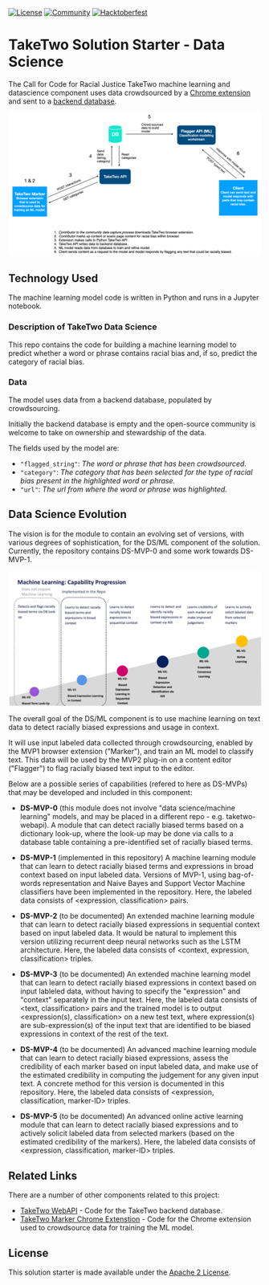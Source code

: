 [![License](https://img.shields.io/badge/License-Apache2-blue.svg)](https://www.apache.org/licenses/LICENSE-2.0) [![Community](https://img.shields.io/badge/Join-Community-blue.svg)](https://callforcode.org/slack) [![Hacktoberfest](https://img.shields.io/badge/Celebrate-Hacktoberfest-orange.svg)](https://call-for-code-for-racial-justice.github.io/Hacktoberfest/#/?id=main)

# TakeTwo Solution Starter - Data Science

The Call for Code for Racial Justice TakeTwo machine learning and datascience component uses data crowdsourced by a [Chrome extension](https://github.com/Call-for-Code-for-Racial-Justice/taketwo-marker-chromeextension/blob/main/README.md) and sent to a [backend database](https://github.com/Call-for-Code-for-Racial-Justice/taketwo-webapi/blob/main/README.md).

![](https://raw.githubusercontent.com/Call-for-Code-for-Racial-Justice/TakeTwo/main/images/architecture-overview.png)

## Technology Used

The machine learning model code is written in Python and runs in a Jupyter notebook.

### Description of TakeTwo Data Science

This repo contains the code for building a machine learning model to predict whether a word or phrase contains racial bias and, if so, predict the category of racial bias.

### Data

The model uses data from a backend database, populated by crowdsourcing.

Initially the backend database is empty and the open-source community is welcome to take on ownership and stewardship of the data.

The fields used by the model are:

- ``"flagged_string"``: *The word or phrase that has been crowdsourced.*
- ``"category"``: *The category that has been selected for the type of racial bias present in the highlighted word or phrase.*
- ``"url"``: *The url from where the word or phrase was highlighted.*


## Data Science Evolution
The vision is for the module to contain an evolving set of versions, with various degrees of sophistication, for the DS/ML component of the solution. Currently, the repository contains DS-MVP-0 and some work towards DS-MVP-1.

![](/images/datascience-prog.png)

The overall goal of the DS/ML component is to use machine learning on text data to detect racially biased expressions and usage in context.

It will use input labeled data collected through crowdsourcing, enabled by the MVP1 browser extension ("Marker"), and train an ML model to classify text. This data will be used by the MVP2 plug-in on a content editor ("Flagger") to flag racially biased text input to the editor.

Below are a possible series of capabilities (refered to here as DS-MVPs) that may be developed and included in this component:

- **DS-MVP-0** (this module does not involve "data science/machine learning" models, and may be placed in a different repo - e.g. taketwo-webapi). A module that can detect racially biased terms based on a dictionary look-up, where the look-up may be done via calls to a database table containing a pre-identified set of racially biased terms.

- **DS-MVP-1** (implemented in this repository) A machine learning module that can learn to detect racially biased terms and expressions in broad context based on input labeled data. Versions of MVP-1, using bag-of-words representation and Naive Bayes and Support Vector Machine classifiers have been implemented in the repository. Here, the labeled data consists of <expression, classification> pairs.

- **DS-MVP-2** (to be documented) An extended machine learning module that can learn to detect racially biased expressions in sequential context based on input labeled data. It would be natural to implement this version utilizing recurrent deep neural networks such as the LSTM architecture. Here, the labeled data consists of <context, expression, classification> triples.

- **DS-MVP-3** (to be documented) An extended machine learning model that can learn to detect racially biased expressions in context based on input lableled data, without having to specify the "expression" and "context" separately in the input text. Here, the labeled data consists of <text, classification> pairs and the trained model is to output <expression(s), classification> on a new test text, where expression(s) are sub-expression(s) of the input text that are identified to be biased expressions in context of the rest of the text.

- **DS-MVP-4** (to be documented) An advanced machine learning module that can learn to detect racially biased expressions, assess the credibility of each marker based on input labeled data, and make use of the estimated credibility in computing the judgement for any given input text. A concrete method for this version is documented in this repository. Here, the labeled data consists of <expression, classification, marker-ID> triples.

- **DS-MVP-5** (to be documented) An advanced online active learning module that can learn to detect racially biased expressions and to actively solicit labeled data from selected markers (based on the estimated credibility of the markers). Here, the labeled data consists of <expression, classification, marker-ID> triples.

## Related Links

There are a number of other components related to this project:

- [TakeTwo WebAPI](https://github.com/Call-for-Code-for-Racial-Justice/taketwo-webapi/blob/main/README.md) - Code for the TakeTwo backend database.
- [TakeTwo Marker Chrome Extenstion](https://github.com/Call-for-Code-for-Racial-Justice/taketwo-marker-chromeextension/blob/main/README.md) - Code for the Chrome extension used to crowdsource data for training the ML model.

## License

This solution starter is made available under the [Apache 2 License](LICENSE).
